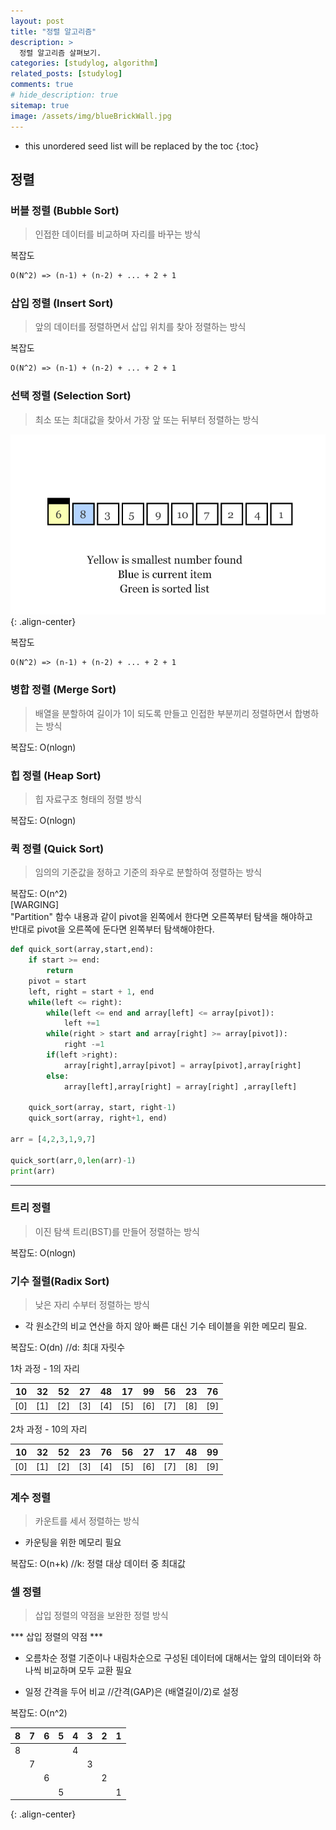 ```yaml
---
layout: post
title: "정렬 알고리즘"
description: >
  정렬 알고리즘 살펴보기.
categories: [studylog, algorithm]
related_posts: [studylog]
comments: true
# hide_description: true
sitemap: true
image: /assets/img/blueBrickWall.jpg
---
```


* this unordered seed list will be replaced by the toc
{:toc}

## 정렬

### 버블 정렬 (Bubble Sort)
> 인접한 데이터를 비교하며 자리를 바꾸는 방식

복잡도
```md 
O(N^2) => (n-1) + (n-2) + ... + 2 + 1
```

### 삽입 정렬 (Insert Sort) 
> 앞의 데이터를 정렬하면서 삽입 위치를 찾아 정렬하는 방식

복잡도
```md
O(N^2) => (n-1) + (n-2) + ... + 2 + 1
```

### 선택 정렬 (Selection Sort) 
> 최소 또는 최대값을 찾아서 가장 앞 또는 뒤부터 정렬하는 방식

![image](/assets/study/front&back_Image/selectionEg02.gif){: .align-center}

복잡도
```md
O(N^2) => (n-1) + (n-2) + ... + 2 + 1
```

### 병합 정렬 (Merge Sort)
> 배열을 분할하여 길이가 1이 되도록 만들고 인접한 부분끼리 정렬하면서 합병하는 방식

복잡도: O(nlogn)

### 힙 정렬 (Heap Sort)
> 힙 자료구조 형태의 정렬 방식

복잡도: O(nlogn)

### 퀵 정렬 (Quick Sort)
> 임의의 기준값을 정하고 기준의 좌우로 분할하여 정렬하는 방식

복잡도: O(n^2)<br>
[WARGING]<br>
"Partition" 함수 내용과 같이 pivot을 왼쪽에서 한다면 오른쪽부터 탐색을 해야하고<br>
반대로 pivot을 오른쪽에 둔다면 왼쪽부터 탐색해야한다.<br>

```py
def quick_sort(array,start,end):
    if start >= end:
        return
    pivot = start
    left, right = start + 1, end
    while(left <= right):
        while(left <= end and array[left] <= array[pivot]):
            left +=1
        while(right > start and array[right] >= array[pivot]):
            right -=1
        if(left >right):
            array[right],array[pivot] = array[pivot],array[right]
        else:
            array[left],array[right] = array[right] ,array[left]
    
    quick_sort(array, start, right-1)
    quick_sort(array, right+1, end)

arr = [4,2,3,1,9,7]

quick_sort(arr,0,len(arr)-1)
print(arr)
```
<hr>

### 트리 정렬 
> 이진 탐색 트리(BST)를 만들어 정렬하는 방식

복잡도: O(nlogn)

### 기수 절렬(Radix Sort)
>  낮은 자리 수부터 정렬하는 방식
- 각 원소간의 비교 연산을 하지 않아 빠른 대신 기수 테이블을 위한 메모리 필요.

복잡도: O(dn) //d: 최대 자릿수

1차 과정 - 1의 자리<br>

|10|32|52|27|48|17|99|56|23|76|
|:--:|:--:|:--:|:--:|:--:|:--:|:--:|:--:|:--:|:--:|
|[0]|[1]|[2]|[3]|[4]|[5]|[6]|[7]|[8]|[9]|

2차 과정 - 10의 자리<br>

|10|32|52|23|76|56|27|17|48|99|
|:--:|:--:|:--:|:--:|:--:|:--:|:--:|:--:|:--:|:--:|
|[0]|[1]|[2]|[3]|[4]|[5]|[6]|[7]|[8]|[9]|


### 계수 정렬
> 카운트를 세서 정렬하는 방식
- 카운팅을 위한 메모리 필요

복잡도: O(n+k) //k: 정렬 대상 데이터 중 최대값

### 셀 정렬
> 삽입 정렬의 약점을 보완한 정렬 방식

*** 삽입 정렬의 약점 ***<br>
- 오름차순 정렬 기준이나 내림차순으로 구성된 데이터에 대해서는 앞의 데이터와 하나씩 비교하며 모두 교환 필요

- 일정 간격을 두어 비교 //간격(GAP)은 (배열길이/2)로 설정

복잡도: O(n^2)

|8|7|6|5|4|3|2|1|
|:--:|:--:|:--:|:--:|:--:|:--:|:--:|:--:|
|8||||4||||
||7||||3|||
|||6||||2||
||||5||||1|
{: .align-center}